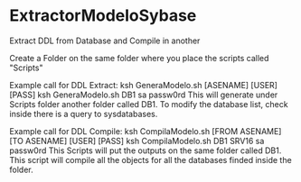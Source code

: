 # ExtractorModeloSybase
Extract DDL from Database and Compile in another

Create a Folder on the same folder where you place the scripts called "Scripts"

Example call for DDL Extract: ksh GeneraModelo.sh [ASENAME] [USER] [PASS]
ksh GeneraModelo.sh DB1 sa passw0rd
This will generate under Scripts folder another folder called DB1.
To modify the database list, check inside there is a query to sysdatabases.

Example call for DDL Compile: ksh CompilaModelo.sh [FROM ASENAME] [TO ASENAME] [USER] [PASS]
ksh CompilaModelo.sh DB1 SRV16 sa passw0rd
This Scripts will put the outputs on the same folder called DB1.
This script will compile all the objects for all the databases finded inside the folder.
